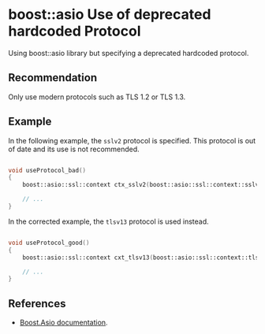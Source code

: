 # boost::asio Use of deprecated hardcoded Protocol
Using boost::asio library but specifying a deprecated hardcoded protocol.


## Recommendation
Only use modern protocols such as TLS 1.2 or TLS 1.3.


## Example
In the following example, the `sslv2` protocol is specified. This protocol is out of date and its use is not recommended.


```cpp

void useProtocol_bad()
{
	boost::asio::ssl::context ctx_sslv2(boost::asio::ssl::context::sslv2); // BAD: outdated protocol

	// ...
}

```
In the corrected example, the `tlsv13` protocol is used instead.


```cpp

void useProtocol_good()
{
	boost::asio::ssl::context cxt_tlsv13(boost::asio::ssl::context::tlsv13);

	// ...
}

```

## References
* [Boost.Asio documentation](https://www.boost.org/doc/libs/1_71_0/doc/html/boost_asio.html).
